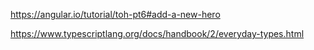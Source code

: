https://angular.io/tutorial/toh-pt6#add-a-new-hero











https://www.typescriptlang.org/docs/handbook/2/everyday-types.html